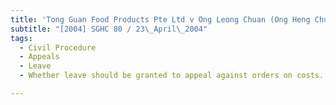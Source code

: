 ```yaml
---
title: 'Tong Guan Food Products Pte Ltd v Ong Leong Chuan (Ong Heng Chuan and another,'
subtitle: "[2004] SGHC 80 / 23\_April\_2004"
tags:
  - Civil Procedure
  - Appeals
  - Leave
  - Whether leave should be granted to appeal against orders on costs.

---
```


